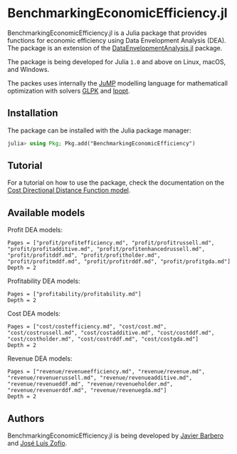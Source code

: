 # BenchmarkingEconomicEfficiency.jl

BenchmarkingEconomicEfficiency.jl is a Julia package that provides functions for economic efficiency using Data Envelopment Analysis (DEA). The package is an extension of the [DataEnvelopmentAnalysis.jl](https://github.com/javierbarbero/DataEnvelopmentAnalysis.jl) package.

The package is being developed for Julia `1.0` and above on Linux, macOS, and Windows.

The packes uses internally the [JuMP](https://github.com/JuliaOpt/JuMP.jl) modelling language for mathematicall optimization with solvers [GLPK](https://github.com/jump-dev/GLPK.jl) and [Ipopt](https://github.com/jump-dev/Ipopt.jl).

## Installation

The package can be installed with the Julia package manager:
```julia
julia> using Pkg; Pkg.add("BenchmarkingEconomicEfficiency")
```

## Tutorial

For a tutorial on how to use the package, check the documentation on the [Cost Directional Distance Function model](@ref).

## Available models

Profit DEA models:
```@contents
Pages = ["profit/profitefficiency.md", "profit/profitrussell.md", "profit/profitadditive.md", "profit/profitenhancedrussell.md", "profit/profitddf.md", "profit/profitholder.md",  "profit/profitmddf.md", "profit/profitrddf.md", "profit/profitgda.md"]
Depth = 2
```

Profitability DEA models:
```@contents
Pages = ["profitability/profitability.md"]
Depth = 2
```

Cost DEA models:
```@contents
Pages = ["cost/costefficiency.md", "cost/cost.md", "cost/costrussell.md", "cost/costadditive.md", "cost/costddf.md", "cost/costholder.md", "cost/costrddf.md", "cost/costgda.md"]
Depth = 2
```

Revenue DEA models:
```@contents
Pages = ["revenue/revenueefficiency.md", "revenue/revenue.md",  "revenue/revenuerussell.md", "revenue/revenueadditive.md", "revenue/revenueddf.md", "revenue/revenueholder.md", "revenue/revenuerddf.md", "revenue/revenuegda.md"]
Depth = 2
```

## Authors

BenchmarkingEconomicEfficiency.jl is being developed by [Javier Barbero](http://www.javierbarbero.net) and [José Luís Zofío](http://www.joselzofio.net).
